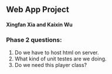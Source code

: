## Web App Project

#### Xingfan Xia and Kaixin Wu

### Phase 2 questions:

1. Do we have to host html on server.
2. What kind of unit testes are we doing.
3. Do we need this player class?